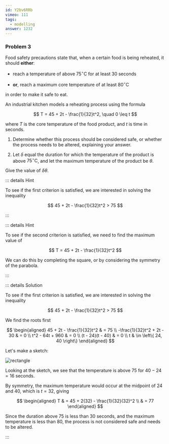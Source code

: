 ```yaml
---
id: Y2bv6RRb
vimeo: 111
tags:
  - modelling
answer: 1232
---
```


### Problem 3 <Badge text="modelling" />

Food safety precautions state that, when a certain food is being reheated, it
should **either**:

- reach a temperature of above $75^{\circ}\text{C}$ for at least $30$ seconds

- **or**, reach a maximum core temperature of at least $80^{\circ}\text{C}$

in order to make it safe to eat.

An industrial kitchen models a reheating process using the formula

$$
T = 45 + 2t - \frac{1}{32}t^2, \quad 0 \leq t
$$

where $T$ is the core temperature of the food product, and $t$ is time in
seconds.

1. Determine whether this process should be considered safe, or whether the
   process needs to be altered, explaining your answer.

1. Let $\delta$ equal the duration for which the temperature of the product is
   above $75^{\circ}\text{C}$, and let the maximum temperature of the product be
   $\theta.$

Give the value of $\delta \theta$.

<AnswerInput :answer="$frontmatter.answer" />

::: details Hint

To see if the first criterion is satisfied, we are interested in solving the
inequality

$$
45 + 2t - \frac{1}{32}t^2 > 75
$$

:::

::: details Hint

To see if the second criterion is satisfied, we need to find the maximum value
of

$$
T = 45 + 2t - \frac{1}{32}t^2
$$

We can do this by completing the square, or by considering the symmetry of the
parabola.

:::

::: details Solution

To see if the first criterion is satisfied, we are interested in solving the
inequality

$$
45 + 2t - \frac{1}{32}t^2 > 75
$$

We find the roots first

$$
\begin{aligned}
45 + 2t - \frac{1}{32}t^2 & = 75 \\
-\frac{1}{32}t^2 + 2t - 30 & = 0 \\
t^2 - 64t + 960 & = 0 \\
(t - 24)(t - 40) & = 0 \\
t & \in \left\{ 24, 40 \right\}
\end{aligned}
$$

Let's make a sketch:

![rectangle](/img/learn/quadratic-inequalities-04.svg)

Looking at the sketch, we see that the temperature is above $75$ for
$40 - 24 = 16$ seconds.

By symmetry, the maximum temperature would occur at the midpoint of $24$ and
$40$, which is $t = 32$, giving

$$
\begin{aligned}
T & = 45 + 2(32) - \frac{1}{32}(32)^2 \\
& = 77
\end{aligned}
$$

Since the duration above $75$ is less than $30$ seconds, and the maximum
temperature is less than $80$, the process is not considered safe and needs to
be altered.

:::
